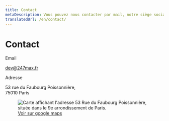 ```yaml
---
title: Contact
metaDescription: Vous pouvez nous contacter par mail, notre siège social se situe à Paris
translatedUrl: /en/contact/
---
```


# Contact

<div class="grid" style="--grid-columns: 3;">

<div class="grid_col">

<p class="heading mt0">Email</p>

[dev@247max.fr](mailto:dev@247max.fr)

<p class="heading">Adresse</p>

53 rue du Faubourg Poissonnière,<br>
75010 Paris

</div>

<figure style="grid-column: span 2;">
  <img src="/images/map-2.png" alt="Carte affichant l'adresse 53 Rue du Faubourg Poissonnière, située dans le 9e arrondissement de Paris.">
  <figcaption><a href="https://goo.gl/maps/A2M9pYpW1RNrkMBV7">Voir sur google maps</a></figcaption>
</figure>

</div>